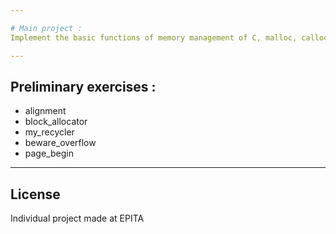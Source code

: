```yaml
---

# Main project :
Implement the basic functions of memory management of C, malloc, calloc and realloc

---
```


## Preliminary exercises :
- alignment
- block_allocator
- my_recycler
- beware_overflow
- page_begin

--- 

## License
Individual project made at EPITA
